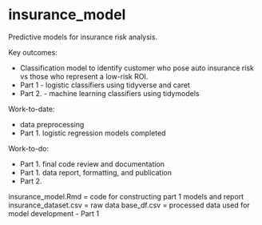 # insurance_model
Predictive models for insurance risk analysis.

Key outcomes:

* Classification model to identify customer who pose auto insurance risk vs those who represent a low-risk ROI.
* Part 1 - logistic classifiers using tidyverse and caret
* Part 2. - machine learning classifiers using tidymodels

Work-to-date:

* data preprocessing
* Part 1. logistic regression models completed

Work-to-do:

* Part 1. final code review and documentation
* Part 1. data report, formatting, and publication
* Part 2.


insurance_model.Rmd = code for constructing part 1 models and report
insurance_dataset.csv = raw data
base_df.csv = processed data used for model development - Part 1